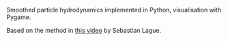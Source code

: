 Smoothed particle hydrodynamics implemented in Python, visualisation with Pygame. 

Based on the method in [this video](https://www.youtube.com/watch?v=rSKMYc1CQHE) by Sebastian Lague.
